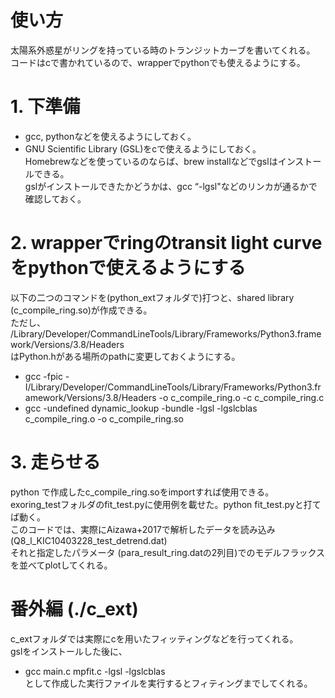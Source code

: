 # 使い方

太陽系外惑星がリングを持っている時のトランジットカーブを書いてくれる。  
コードはcで書かれているので、wrapperでpythonでも使えるようにする。

# 1. 下準備 
-  gcc, pythonなどを使えるようにしておく。  
- GNU Scientific Library (GSL)をcで使えるようにしておく。  
  Homebrewなどを使っているのならば、brew installなどでgslはインストールできる。  
  gslがインストールできたかどうかは、gcc “-lgsl"などのリンカが通るかで確認しておく。  

# 2. wrapperでringのtransit light curveをpythonで使えるようにする
以下の二つのコマンドを(python_extフォルダで)打つと、shared library (c_compile_ring.so)が作成できる。  
ただし、  
/Library/Developer/CommandLineTools/Library/Frameworks/Python3.framework/Versions/3.8/Headers  
はPython.hがある場所のpathに変更しておくようにする。  

- gcc -fpic -I/Library/Developer/CommandLineTools/Library/Frameworks/Python3.framework/Versions/3.8/Headers -o c_compile_ring.o -c c_compile_ring.c  
- gcc -undefined dynamic_lookup -bundle -lgsl -lgslcblas c_compile_ring.o -o c_compile_ring.so  

# 3. 走らせる
python で作成したc_compile_ring.soをimportすれば使用できる。  
exoring_testフォルダのfit_test.pyに使用例を載せた。python fit_test.pyと打てば動く。  
このコードでは、実際にAizawa+2017で解析したデータを読み込み(Q8_l_KIC10403228_test_detrend.dat)  
それと指定したパラメータ (para_result_ring.datの2列目)でのモデルフラックスを並べてplotしてくれる。  

# 番外編 (./c_ext)
c_extフォルダでは実際にcを用いたフィッティングなどを行ってくれる。  
gslをインストールした後に、  
- gcc main.c mpfit.c -lgsl -lgslcblas  
として作成した実行ファイルを実行するとフィティングまでしてくれる。  

